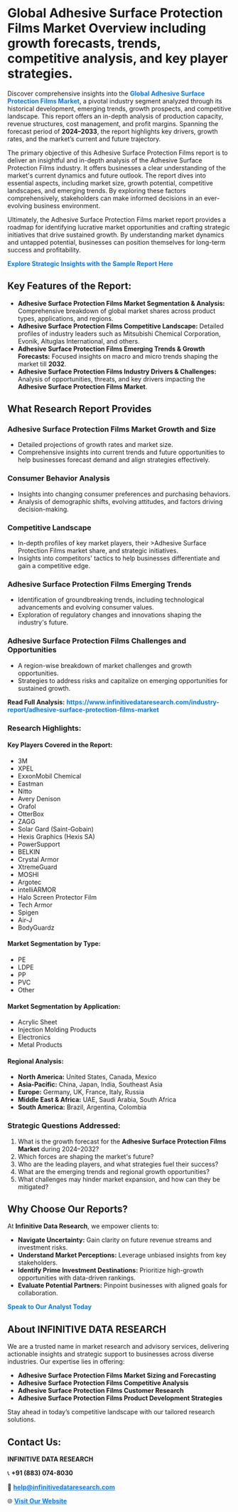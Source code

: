 <h1>Global Adhesive Surface Protection Films Market Overview including growth forecasts, trends, competitive analysis, and key player strategies.</h1>
<p>
Discover comprehensive insights into the 
<a href="https://www.infinitivedataresearch.com/industry-report/adhesive-surface-protection-films-market" rel="dofollow" style="color: #007BFF; text-decoration: none;"><strong>Global Adhesive Surface Protection Films Market</strong></a>, a pivotal industry segment analyzed through its historical development, emerging trends, growth prospects, and competitive landscape. This report offers an in-depth analysis of production capacity, revenue structures, cost management, and profit margins. Spanning the forecast period of <strong>2024–2033</strong>, the report highlights key drivers, growth rates, and the market’s current and future trajectory.
</p>
<p>
The primary objective of this Adhesive Surface Protection Films report is to deliver an insightful and in-depth analysis of the Adhesive Surface Protection Films industry. It offers businesses a clear understanding of the market's current dynamics and future outlook. The report dives into essential aspects, including market size, growth potential, competitive landscapes, and emerging trends. By exploring these factors comprehensively, stakeholders can make informed decisions in an ever-evolving business environment.
</p>
<p>
Ultimately, the Adhesive Surface Protection Films market report provides a roadmap for identifying lucrative market opportunities and crafting strategic initiatives that drive sustained growth. By understanding market dynamics and untapped potential, businesses can position themselves for long-term success and profitability.
</p>
<p>
<a href="https://www.infinitivedataresearch.com/request-sample/reportId=105704" style="color: #007BFF; text-decoration: none;"><strong>Explore Strategic Insights with the Sample Report Here</strong></a>
</p>

<h2>Key Features of the Report:</h2>
<ul>
<li><strong>Adhesive Surface Protection Films Market Segmentation & Analysis:</strong> Comprehensive breakdown of global market shares across product types, applications, and regions.</li>
<li><strong>Adhesive Surface Protection Films Competitive Landscape:</strong> Detailed profiles of industry leaders such as Mitsubishi Chemical Corporation, Evonik, Altuglas International, and others.</li>
<li><strong>Adhesive Surface Protection Films Emerging Trends & Growth Forecasts:</strong> Focused insights on macro and micro trends shaping the market till <strong>2032</strong>.</li>
<li><strong>Adhesive Surface Protection Films Industry Drivers & Challenges:</strong> Analysis of opportunities, threats, and key drivers impacting the <strong>Adhesive Surface Protection Films Market</strong>.</li>
</ul>

<h2>What Research Report Provides</h2>
<h3>Adhesive Surface Protection Films Market Growth and Size</h3>
<ul>
<li>Detailed projections of growth rates and market size.</li>
<li>Comprehensive insights into current trends and future opportunities to help businesses forecast demand and align strategies effectively.</li>
</ul>

<h3>Consumer Behavior Analysis</h3>
<ul>
<li>Insights into changing consumer preferences and purchasing behaviors.</li>
<li>Analysis of demographic shifts, evolving attitudes, and factors driving decision-making.</li>
</ul>

<h3>Competitive Landscape</h3>
<ul>
<li>In-depth profiles of key market players, their >Adhesive Surface Protection Films market share, and strategic initiatives.</li>
<li>Insights into competitors' tactics to help businesses differentiate and gain a competitive edge.</li>
</ul>

<h3>Adhesive Surface Protection Films Emerging Trends</h3>
<ul>
<li>Identification of groundbreaking trends, including technological advancements and evolving consumer values.</li>
<li>Exploration of regulatory changes and innovations shaping the industry's future.</li>
</ul>

<h3>Adhesive Surface Protection Films Challenges and Opportunities</h3>
<ul>
<li>A region-wise breakdown of market challenges and growth opportunities.</li>
<li>Strategies to address risks and capitalize on emerging opportunities for sustained growth.</li>
</ul>
<p><strong>Read Full Analysis:</strong> <a href="https://www.infinitivedataresearch.com/industry-report/adhesive-surface-protection-films-market" rel="dofollow" style="color: #007BFF; text-decoration: none;"><strong>https://www.infinitivedataresearch.com/industry-report/adhesive-surface-protection-films-market</strong></a></p>
<h3>Research Highlights:</h3>
<h4>Key Players Covered in the Report:</h4>
<ul><li>3M</li><li>XPEL</li><li>ExxonMobil Chemical</li><li>Eastman</li><li>Nitto</li><li>Avery Denison</li><li>Orafol</li><li>OtterBox</li><li>ZAGG</li><li>Solar Gard (Saint-Gobain)</li><li>Hexis Graphics (Hexis SA)</li><li>PowerSupport</li><li>BELKIN</li><li>Crystal Armor</li><li>XtremeGuard</li><li>MOSHI</li><li>Argotec</li><li>intelliARMOR</li><li>Halo Screen Protector Film</li><li>Tech Armor</li><li>Spigen</li><li>Air-J</li><li>BodyGuardz</li></ul>
<h4>Market Segmentation by Type:</h4>
<ul><li>PE</li><li>LDPE</li><li>PP</li><li>PVC</li><li>Other</li></ul>
<h4>Market Segmentation by Application:</h4>
<ul><li>Acrylic Sheet</li><li>Injection Molding Products</li><li>Electronics</li><li>Metal Products</li></ul>

<h4>Regional Analysis:</h4>
<ul>
<li><strong>North America:</strong> United States, Canada, Mexico</li>
<li><strong>Asia-Pacific:</strong> China, Japan, India, Southeast Asia</li>
<li><strong>Europe:</strong> Germany, UK, France, Italy, Russia</li>
<li><strong>Middle East & Africa:</strong> UAE, Saudi Arabia, South Africa</li>
<li><strong>South America:</strong> Brazil, Argentina, Colombia</li>
</ul>

<h3>Strategic Questions Addressed:</h3>
<ol>
<li>What is the growth forecast for the <strong>Adhesive Surface Protection Films Market</strong> during 2024–2032?</li>
<li>Which forces are shaping the market's future?</li>
<li>Who are the leading players, and what strategies fuel their success?</li>
<li>What are the emerging trends and regional growth opportunities?</li>
<li>What challenges may hinder market expansion, and how can they be mitigated?</li>
</ol>

<h2>Why Choose Our Reports?</h2>
<p>At <strong>Infinitive Data Research</strong>, we empower clients to:</p>
<ul>
<li><strong>Navigate Uncertainty:</strong> Gain clarity on future revenue streams and investment risks.</li>
<li><strong>Understand Market Perceptions:</strong> Leverage unbiased insights from key stakeholders.</li>
<li><strong>Identify Prime Investment Destinations:</strong> Prioritize high-growth opportunities with data-driven rankings.</li>
<li><strong>Evaluate Potential Partners:</strong> Pinpoint businesses with aligned goals for collaboration.</li>
</ul>
<p><a href="https://www.infinitivedataresearch.com/industry-report/adhesive-surface-protection-films-market" rel="dofollow" style="color: #007BFF; text-decoration: none;"><strong>Speak to Our Analyst Today</strong></a></p>

<h2>About INFINITIVE DATA RESEARCH</h2>
<p>We are a trusted name in market research and advisory services, delivering actionable insights and strategic support to businesses across diverse industries. Our expertise lies in offering:</p>
<ul>
<li><strong>Adhesive Surface Protection Films Market Sizing and Forecasting</strong></li>
<li><strong>Adhesive Surface Protection Films Competitive Analysis</strong></li>
<li><strong>Adhesive Surface Protection Films Customer Research</strong></li>
<li><strong>Adhesive Surface Protection Films Product Development Strategies</strong></li>
</ul>
<p>Stay ahead in today’s competitive landscape with our tailored research solutions.</p>

<h2>Contact Us:</h2>
<p><strong>INFINITIVE DATA RESEARCH</strong></p>
<p>📞 <strong>+91 (883) 074-8030</strong></p>
<p>📧 <strong><a href="mailto:help@infinitivedataresearch.com" style="color: #007BFF;">help@infinitivedataresearch.com</a></strong></p>
<p>🌐 <strong><a href="https://www.infinitivedataresearch.com" rel="dofollow" style="color: #007BFF;">Visit Our Website</a></strong></p>